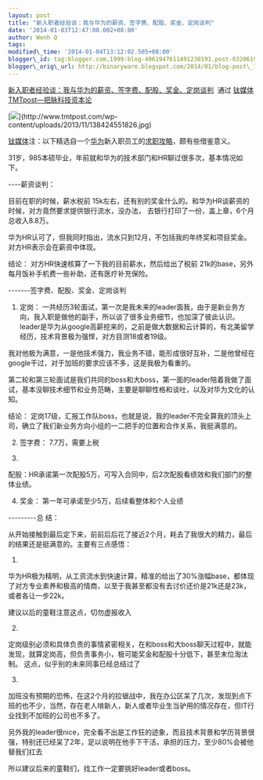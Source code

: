 ```yaml
--- 
layout: post 
title: "新入职者经验谈：我与华为的薪资、签字费、配股、奖金、定岗谈判" 
date: '2014-01-03T12:47:00.002+08:00' 
author: Wenh Q
tags:
modified\_time: '2014-01-04T13:12:02.505+08:00' 
blogger\_id: tag:blogger.com,1999:blog-4961947611491238191.post-6320619979178496205
blogger\_orig\_url: http://binaryware.blogspot.com/2014/01/blog-post\_1890.html
---
```

[新入职者经验谈：我与华为的薪资、签字费、配股、奖金、定岗谈判](http://www.tmtpost.com/87479.html)  通过
[钛媒体TMTpost—把脉科技资本论](http://www.tmtpost.com/)





[![](https://images-blogger-opensocial.googleusercontent.com/gadgets/proxy?url=http%3A%2F%2Fwww.tmtpost.com%2Fwp-content%2Fuploads%2F2013%2F11%2F138424551826.jpg&container=blogger&gadget=a&rewriteMime=image%2F*)](http://www.tmtpost.com/wp-content/uploads/2013/11/138424551826.jpg)



[钛媒体](http://www.tmtpost.com/)注：以下精选自一个[华为](http://www.tmtpost.com/tag/huawei)新入职员工的[求职攻略](http://bbs.c114.net/thread-749012-1-1.html)，颇有些借鉴意义。









31岁，985本硕毕业，年前就和华为的技术部门和HR聊过很多次，基本情况如下。



----薪资谈判：



目前在职的时候，薪水税前
15k左右，还有别的奖金什么的。和华为HR谈薪资的时候，对方竟然要求提供银行流水，没办法，
去银行打印了一份，盖上章，6个月总收入8.8万。



华为HR认可了，但我同时指出，流水只到12月，不包括我的年终奖和项目奖金。对方HR表示会在薪资中体现。



结论： 对方HR快速核算了一下我的目前薪水，然后给出了税前
21k的base，另外每月饭补手机费一些补助，还有医疗补充保险。



-------签字费、配股、奖金、定岗谈判



1. 定岗：
一共经历3轮面试，第一次是我未来的leader面我，由于是新业务方向，我入职是做他的副手，所以谈了很多业务细节，也加深了彼此认识。
leader是华为从google高薪挖来的，之前是做大数据和云计算的，有北美留学经历，技术背景极为强悍，对方目测18或者19级。



我对他极为满意，一是他技术强力，我业务不错，能形成很好互补，二是他曾经在google干过，对于加班的要求应该不多，这是我极为看重的。



第二轮和第三轮面试是我们共同的boss和大boss，第一面的leader陪着我做了面试，基本没聊技术细节和业务范畴，主要是聊聊性格和谈吐，以及对华为文化的认知。



结论：
定岗17级，汇报工作队boss，也就是说，我的leader不完全算我的顶头上司，确立了我们新业务方向小组的一二把手的位置和合作关系，我挺满意的。



2. 签字费： 7.7万，需要上税



3.
配股：HR承诺第一次配股5万，可写入合同中，后2次配股看绩效和我们部门的整体业绩。



4. 奖金： 第一年可承诺至少5万，后续看整体和个人业绩



---------总 结：



从开始接触到最后定下来，前前后后花了接近2个月，耗去了我很大的精力，最后的结果还是挺满意的。主要有三点感悟：



1.
华为HR极为精明，从工资流水到快速计算，精准的给出了30%涨幅base，都体现了对方专业素养和极高的情商，以至于我甚至都没有去讨价还价是21k还是23k，或者各让一步22k。



建议以后的童鞋注意这点，切勿虚报收入



2.
定岗级别必须和具体负责的事情紧密相关，在和boss和大boss聊天过程中，就能发现，就算定岗高，但负责事务小，极可能奖金和配股十分低下，甚至末位淘汰制。
这点，似乎别的未来同事已经总结过了



3.
加班没有预期的恐怖，在这2个月的拉锯战中，我在办公区呆了几次，发现到点下班的也不少，当然，存在老人啃新人，新人或者毕业生当驴用的情况存在，但IT行业找到不加班的公司也不多了。



另外我的leader很nice，完全看不出是工作狂的迹象，而且技术背景和学历背景很强，特别还已经呆了2年，足以说明在他手下干活，承担的压力，至少80%会被他替我们扛去



所以建议后来的童鞋们，找工作一定要挑好leader或者boss。
